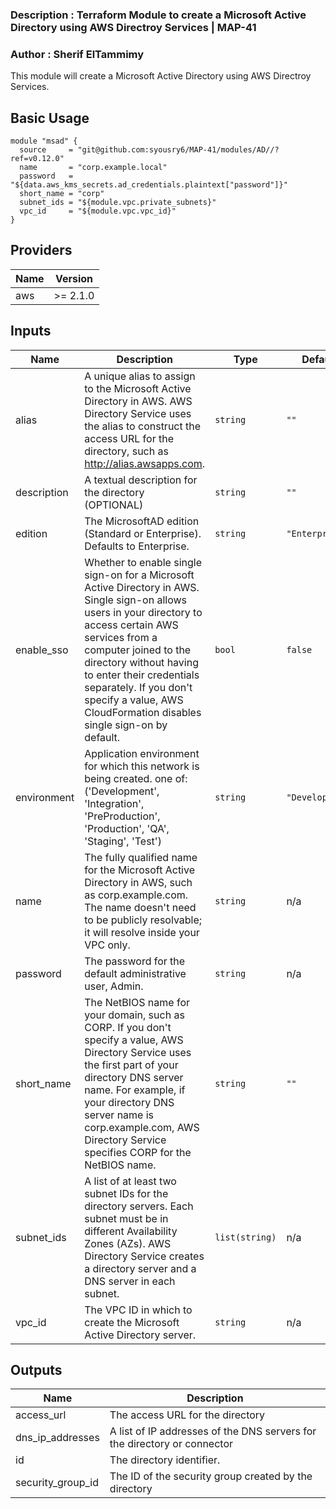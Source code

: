 ### Description    : Terraform Module to create a Microsoft Active Directory using AWS Directroy Services | MAP-41
### Author     : Sherif ElTammimy


This module will create a Microsoft Active Directory using AWS Directroy Services.

## Basic Usage

```
module "msad" {
  source     = "git@github.com:syousry6/MAP-41/modules/AD//?ref=v0.12.0"
  name       = "corp.example.local"
  password   = "${data.aws_kms_secrets.ad_credentials.plaintext["password"]}"
  short_name = "corp"
  subnet_ids = "${module.vpc.private_subnets}"
  vpc_id     = "${module.vpc.vpc_id}"
}
```

## Providers

| Name | Version |
|------|---------|
| aws | >= 2.1.0 |

## Inputs

| Name | Description | Type | Default | Required |
|------|-------------|------|---------|:-----:|
| alias | A unique alias to assign to the Microsoft Active Directory in AWS. AWS Directory Service uses the alias to construct the access URL for the directory, such as http://alias.awsapps.com. | `string` | `""` | no |
| description | A textual description for the directory (OPTIONAL) | `string` | `""` | no |
| edition | The MicrosoftAD edition (Standard or Enterprise). Defaults to Enterprise. | `string` | `"Enterprise"` | no |
| enable\_sso | Whether to enable single sign-on for a Microsoft Active Directory in AWS. Single sign-on allows users in your directory to access certain AWS services from a computer joined to the directory without having to enter their credentials separately. If you don't specify a value, AWS CloudFormation disables single sign-on by default. | `bool` | `false` | no |
| environment | Application environment for which this network is being created. one of: ('Development', 'Integration', 'PreProduction', 'Production', 'QA', 'Staging', 'Test') | `string` | `"Development"` | no |
| name | The fully qualified name for the Microsoft Active Directory in AWS, such as corp.example.com. The name doesn't need to be publicly resolvable; it will resolve inside your VPC only. | `string` | n/a | yes |
| password | The password for the default administrative user, Admin. | `string` | n/a | yes |
| short\_name | The NetBIOS name for your domain, such as CORP. If you don't specify a value, AWS Directory Service uses the first part of your directory DNS server name. For example, if your directory DNS server name is corp.example.com, AWS Directory Service specifies CORP for the NetBIOS name. | `string` | `""` | no |
| subnet\_ids | A list of at least two subnet IDs for the directory servers. Each subnet must be in different Availability Zones (AZs). AWS Directory Service creates a directory server and a DNS server in each subnet. | `list(string)` | n/a | yes |
| vpc\_id | The VPC ID in which to create the Microsoft Active Directory server. | `string` | n/a | yes |

## Outputs

| Name | Description |
|------|-------------|
| access\_url | The access URL for the directory |
| dns\_ip\_addresses | A list of IP addresses of the DNS servers for the directory or connector |
| id | The directory identifier. |
| security\_group\_id | The ID of the security group created by the directory |

